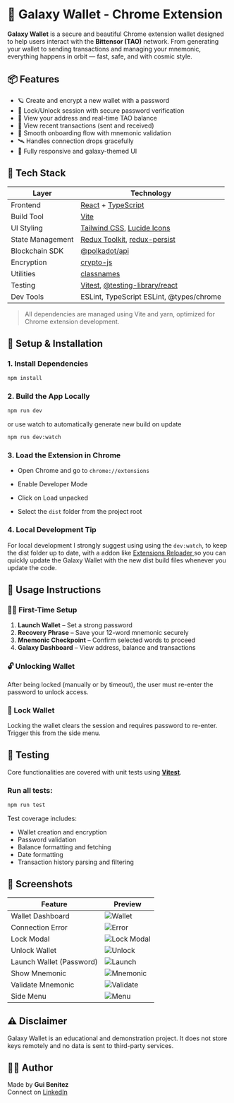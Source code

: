 # 🚀 Galaxy Wallet - Chrome Extension

**Galaxy Wallet** is a secure and beautiful Chrome extension wallet designed to help users interact with the **Bittensor (TAO)** network. From generating your wallet to sending transactions and managing your mnemonic, everything happens in orbit — fast, safe, and with cosmic style.

## 📦 Features

- 🪐 Create and encrypt a new wallet with a password
- 🔐 Lock/Unlock session with secure password verification
- 🌌 View your address and real-time TAO balance
- 📜 View recent transactions (sent and received)
- 🚀 Smooth onboarding flow with mnemonic validation
- 🛰️ Handles connection drops gracefully
- 🌈 Fully responsive and galaxy-themed UI

## 🧱 Tech Stack

| Layer            | Technology                                                                                                            |
| ---------------- | --------------------------------------------------------------------------------------------------------------------- |
| Frontend         | [React](https://react.dev/) + [TypeScript](https://www.typescriptlang.org/)                                           |
| Build Tool       | [Vite](https://vitejs.dev/)                                                                                           |
| UI Styling       | [Tailwind CSS](https://tailwindcss.com/), [Lucide Icons](https://lucide.dev/icons)                                    |
| State Management | [Redux Toolkit](https://redux-toolkit.js.org/), [redux-persist](https://github.com/rt2zz/redux-persist)               |
| Blockchain SDK   | [@polkadot/api](https://polkadot.js.org/docs/api/)                                                                    |
| Encryption       | [crypto-js](https://www.npmjs.com/package/crypto-js)                                                                  |
| Utilities        | [classnames](https://www.npmjs.com/package/classnames)                                                                |
| Testing          | [Vitest](https://vitest.dev/), [@testing-library/react](https://testing-library.com/docs/react-testing-library/intro) |
| Dev Tools        | ESLint, TypeScript ESLint, @types/chrome                                                                              |

> All dependencies are managed using Vite and yarn, optimized for Chrome extension development.

## 🧰 Setup & Installation

### 1. Install Dependencies

```bash
npm install
```

### 2. Build the App Locally

```bash
npm run dev
```

or use watch to automatically generate new build on update

```bash
npm run dev:watch
```

### 3. Load the Extension in Chrome

- Open Chrome and go to `chrome://extensions`

- Enable Developer Mode

- Click on Load unpacked

- Select the `dist` folder from the project root

### 4. Local Development Tip

For local development I strongly suggest using using the `dev:watch`, to keep the dist folder up to date, with a addon like [Extensions Reloader ](https://chromewebstore.google.com/detail/extensions-reloader/fimgfedafeadlieiabdeeaodndnlbhid) so you can quickly update the Galaxy Wallet with the new dist build files whenever you update the code.

## 📘 Usage Instructions

### 🧑‍🚀 First-Time Setup

1. **Launch Wallet** – Set a strong password
2. **Recovery Phrase** – Save your 12-word mnemonic securely
3. **Mnemonic Checkpoint** – Confirm selected words to proceed
4. **Galaxy Dashboard** – View address, balance and transactions

### 🔓 Unlocking Wallet

After being locked (manually or by timeout), the user must re-enter the password to unlock access.

### 🔐 Lock Wallet

Locking the wallet clears the session and requires password to re-enter. Trigger this from the side menu.

## 🧪 Testing

Core functionalities are covered with unit tests using **[Vitest](https://vitest.dev/)**.

### Run all tests:

```bash
npm run test
```

Test coverage includes:

- Wallet creation and encryption
- Password validation
- Balance formatting and fetching
- Date formatting
- Transaction history parsing and filtering

## 📸 Screenshots

| Feature                  | Preview                                          |
| ------------------------ | ------------------------------------------------ |
| Wallet Dashboard         | ![Wallet](./screenshots/wallet.png)              |
| Connection Error         | ![Error](./screenshots/error.png)                |
| Lock Modal               | ![Lock Modal](./screenshots/lock-modal.png)      |
| Unlock Wallet            | ![Unlock](./screenshots/unlock.png)              |
| Launch Wallet (Password) | ![Launch](./screenshots/launch.png)              |
| Show Mnemonic            | ![Mnemonic](./screenshots/show-mnemonic.png)     |
| Validate Mnemonic        | ![Validate](./screenshots/validate-mnemonic.png) |
| Side Menu                | ![Menu](./screenshots/menu.png)                  |

## ⚠️ Disclaimer

Galaxy Wallet is an educational and demonstration project. It does not store keys remotely and no data is sent to third-party services.

## 🧑‍💻 Author

Made by **Gui Benitez**  
Connect on [LinkedIn](https://linkedin.com/in/GuillermoCAB)
